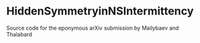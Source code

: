# HiddenSymmetryinNSIntermittency
Source code for the eponymous arXiv submission by Mailybaev and Thalabard
